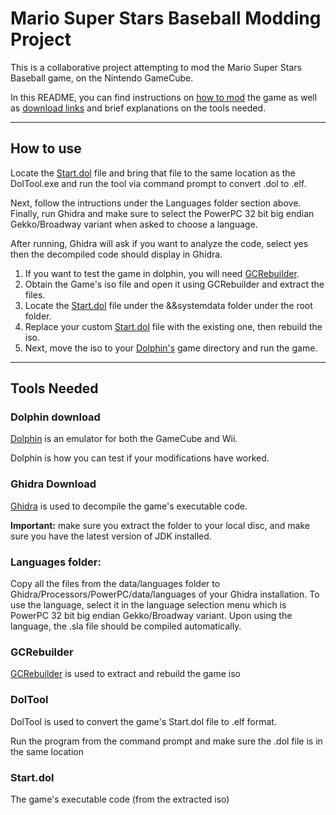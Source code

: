 # Mario Super Stars Baseball Modding Project
This is a collaborative project attempting to mod the Mario Super Stars Baseball game, on the Nintendo GameCube.

In this README, you can find instructions on [how to mod](#howto) the game as well as [download links](#tools) and brief explanations on the tools needed.

---

## <a id="howto">How to use</a>
Locate the [Start.dol](#start) file and bring that file to the same location as the DolTool.exe
and run the tool via command prompt to convert .dol to .elf.

Next, follow the intructions under the
Languages folder section above. Finally, run Ghidra and make sure to select the
PowerPC 32 bit big endian Gekko/Broadway variant when asked to choose a language.

After running, Ghidra will ask if you want to analyze the code, select yes then
the decompiled code should display in Ghidra.

1. If you want to test the game in dolphin, you will need [GCRebuilder](#gcrebuilder).
2. Obtain the Game's iso file and open it using GCRebuilder and extract the files.
3. Locate the [Start.dol](#start) file under the &&systemdata folder under the root folder.
4. Replace your custom [Start.dol](#start) file with the existing one, then rebuild the iso.
5. Next, move the iso to your [Dolphin's](#dolphin) game directory and run the game.

---
## <a id="tools">Tools Needed</a>

### Dolphin download

[Dolphin](https://dolphin-emu.org/download/) is an emulator for both the GameCube and Wii.

Dolphin is how you can test if your modifications have worked.

### Ghidra Download

[Ghidra](https://ghidra-sre.org/) is used to decompile the game's executable code.

__Important:__ make sure you extract the folder to your local disc,
and make sure you have the latest version of JDK installed.

### Languages folder:
Copy all the files from the data/languages folder to
Ghidra/Processors/PowerPC/data/languages of your Ghidra installation.
To use the language, select it in the language selection menu which is
PowerPC 32 bit big endian Gekko/Broadway variant. Upon using the language,
the .sla file should be compiled automatically.

### <a id="gcrebuilder">GCRebuilder</a>
[GCRebuilder](https://www.romhacking.net/utilities/619/) is used to extract and rebuild the game iso

### DolTool
DolTool is used to convert the game's Start.dol file to .elf format.

Run the program from the command prompt and make sure the .dol file is in the same location

### <a id="start">Start.dol</a>
The game's executable code (from the extracted iso)
